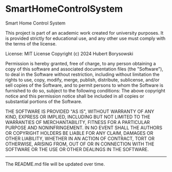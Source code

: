 # SmartHomeControlSystem
Smart Home Control System

This project is part of an academic work created for university purposes.
It is provided strictly for educational use, and any other use must comply with the terms of the license.

License: MIT License
Copyright (c) 2024 Hubert Borysowski

Permission is hereby granted, free of charge, to any person obtaining a copy of this software
and associated documentation files (the "Software"), to deal in the Software without restriction,
including without limitation the rights to use, copy, modify, merge, publish, distribute, sublicense,
and/or sell copies of the Software, and to permit persons to whom the Software is furnished to do so,
subject to the following conditions:
The above copyright notice and this permission notice shall be included in all copies or substantial portions of the Software.

THE SOFTWARE IS PROVIDED "AS IS", WITHOUT WARRANTY OF ANY KIND, EXPRESS OR IMPLIED, INCLUDING BUT NOT LIMITED TO
THE WARRANTIES OF MERCHANTABILITY, FITNESS FOR A PARTICULAR PURPOSE AND NONINFRINGEMENT. IN NO EVENT SHALL THE AUTHORS
OR COPYRIGHT HOLDERS BE LIABLE FOR ANY CLAIM, DAMAGES OR OTHER LIABILITY, WHETHER IN AN ACTION OF CONTRACT, TORT OR OTHERWISE,
ARISING FROM, OUT OF OR IN CONNECTION WITH THE SOFTWARE OR THE USE OR OTHER DEALINGS IN THE SOFTWARE.

---

The README.md file will be updated over time.
